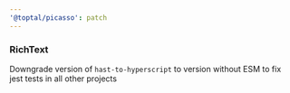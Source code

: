 ```yaml
---
'@toptal/picasso': patch
---
```


### RichText

Downgrade version of `hast-to-hyperscript` to version without ESM to fix jest tests in all other projects
